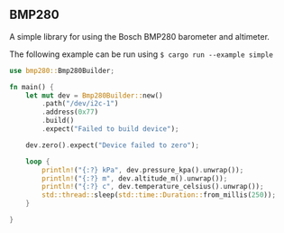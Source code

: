 ## BMP280

A simple library for using the Bosch BMP280 barometer and altimeter.

The following example can be run using `$ cargo run --example simple`

```rust
use bmp280::Bmp280Builder;

fn main() {
    let mut dev = Bmp280Builder::new()
        .path("/dev/i2c-1")
        .address(0x77)
        .build()
        .expect("Failed to build device");

    dev.zero().expect("Device failed to zero");

    loop {
        println!("{:?} kPa", dev.pressure_kpa().unwrap());
        println!("{:?} m", dev.altitude_m().unwrap());
        println!("{:?} c", dev.temperature_celsius().unwrap());
        std::thread::sleep(std::time::Duration::from_millis(250));
    }

}
```
